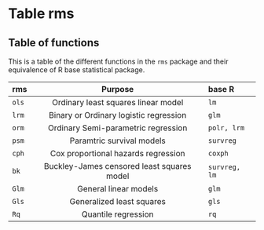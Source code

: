 Table rms
================

## Table of functions

This is a table of the different functions in the `rms` package and
their equivalence of R base statistical package.

| rms          |                  Purpose                   | base R        |
|:-------------|:------------------------------------------:|:--------------|
| `ols`        |    Ordinary least squares linear model     | `lm`          |
| `lrm`        |   Binary or Ordinary logistic regression   | `glm`         |
| `orm`        |    Ordinary Semi-parametric regression     | `polr, lrm`   |
| `psm`        |         Paramtric survival models          | `survreg`     |
| `cph`        |    Cox proportional hazards regression     | `coxph`       |
| `bk`         | Buckley-James censored least squares model | `survreg, lm` |
| `Glm`        |           General linear models            | `glm`         |
| `Gls`        |         Generalized least squares          | `gls`         |
| `Rq`         |            Quantile regression             | `rq`          |
